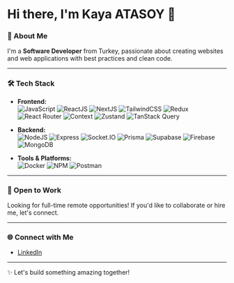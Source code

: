 # Hi there, I'm Kaya ATASOY 👋  

### 🌟 About Me  
I'm a **Software Developer** from Turkey, passionate about creating websites and web applications with best practices and clean code.  

---

### 🛠️ Tech Stack  
- **Frontend:**  
  ![JavaScript](https://img.shields.io/badge/JavaScript-F7DF1E?style=for-the-badge&logo=javascript&logoColor=black) ![ReactJS](https://img.shields.io/badge/React-61DAFB?style=for-the-badge&logo=react&logoColor=black) ![NextJS](https://img.shields.io/badge/Next.js-000000?style=for-the-badge&logo=next.js&logoColor=white) ![TailwindCSS](https://img.shields.io/badge/Tailwind_CSS-38B2AC?style=for-the-badge&logo=tailwind-css&logoColor=white) ![Redux](https://img.shields.io/badge/Redux-764ABC?style=for-the-badge&logo=redux&logoColor=white) ![React Router](https://img.shields.io/badge/React_Router-CA4245?style=for-the-badge&logo=react-router&logoColor=white) ![Context](https://img.shields.io/badge/React_Context-61DAFB?style=for-the-badge&logo=react&logoColor=black) ![Zustand](https://img.shields.io/badge/Zustand-181717?style=for-the-badge&logo=zustand&logoColor=white) ![TanStack Query](https://img.shields.io/badge/TanStack_Query-0075FF?style=for-the-badge&logo=graphql&logoColor=white)  

- **Backend:**  
  ![NodeJS](https://img.shields.io/badge/Node.js-339933?style=for-the-badge&logo=node.js&logoColor=white) ![Express](https://img.shields.io/badge/Express-000000?style=for-the-badge&logo=express&logoColor=white) ![Socket.IO](https://img.shields.io/badge/Socket.IO-010101?style=for-the-badge&logo=socket.io&logoColor=white) ![Prisma](https://img.shields.io/badge/Prisma-2D3748?style=for-the-badge&logo=prisma&logoColor=white) ![Supabase](https://img.shields.io/badge/Supabase-3ECF8E?style=for-the-badge&logo=supabase&logoColor=white) ![Firebase](https://img.shields.io/badge/Firebase-FFCA28?style=for-the-badge&logo=firebase&logoColor=black) ![MongoDB](https://img.shields.io/badge/MongoDB-47A248?style=for-the-badge&logo=mongodb&logoColor=white)  

- **Tools & Platforms:**  
  ![Docker](https://img.shields.io/badge/Docker-2496ED?style=for-the-badge&logo=docker&logoColor=white) ![NPM](https://img.shields.io/badge/NPM-CB3837?style=for-the-badge&logo=npm&logoColor=white) ![Postman](https://img.shields.io/badge/Postman-FF6C37?style=for-the-badge&logo=postman&logoColor=white)  

---

### 💼 Open to Work  
Looking for full-time remote opportunities! If you'd like to collaborate or hire me, let's connect.  

---

### 🌐 Connect with Me  
- [LinkedIn](https://www.linkedin.com/in/kaya-atasoy-906786257/)  

---

✨ Let's build something amazing together!  
